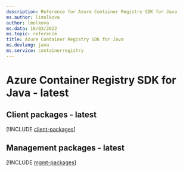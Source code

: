 ```yaml
---
description: Reference for Azure Container Registry SDK for Java
ms.author: limolkova
author: lmolkova
ms.data: 10/03/2022
ms.topic: reference
title: Azure Container Registry SDK for Java
ms.devlang: java
ms.service: containerregistry
---
```

# Azure Container Registry SDK for Java - latest

## Client packages - latest
[!INCLUDE [client-packages](container-registry-client-index.md)]
## Management packages - latest
[!INCLUDE [mgmt-packages](container-registry-mgmt-index.md)]